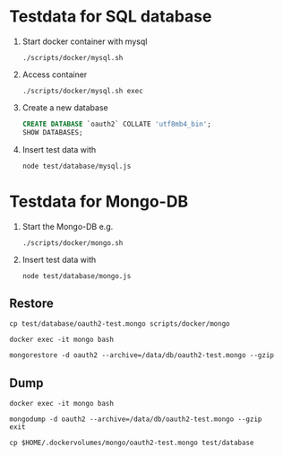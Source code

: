 # Testdata for SQL database

1. Start docker container with mysql
   ```
   ./scripts/docker/mysql.sh
   ```
2. Access container
   ```
   ./scripts/docker/mysql.sh exec
   ```
3. Create a new database
   ```sql
   CREATE DATABASE `oauth2` COLLATE 'utf8mb4_bin';
   SHOW DATABASES;
   ```
4. Insert test data with
   ```
   node test/database/mysql.js
   ```

# Testdata for Mongo-DB

1. Start the Mongo-DB e.g.
   ```
   ./scripts/docker/mongo.sh
   ```
2. Insert test data with
   ```
   node test/database/mongo.js
   ```

## Restore

```
cp test/database/oauth2-test.mongo scripts/docker/mongo

docker exec -it mongo bash

mongorestore -d oauth2 --archive=/data/db/oauth2-test.mongo --gzip
```

## Dump

```
docker exec -it mongo bash

mongodump -d oauth2 --archive=/data/db/oauth2-test.mongo --gzip
exit

cp $HOME/.dockervolumes/mongo/oauth2-test.mongo test/database
```
